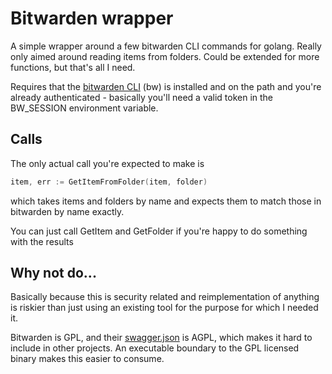 # Bitwarden wrapper

A simple wrapper around a few bitwarden CLI commands for golang. Really only aimed around reading items from folders. Could be extended for more functions, but that's all I need.

Requires that the [bitwarden CLI](https://bitwarden.com/help/article/cli/) (bw) is installed and on the path and you're already authenticated - basically you'll need a valid token in the BW_SESSION environment variable.

## Calls

The only actual call you're expected to make is
```go
item, err := GetItemFromFolder(item, folder)
```
which takes items and folders by name and expects them to match those in bitwarden by name exactly.

You can just call GetItem and GetFolder if you're happy to do something with the results

## Why not do...

Basically because this is security related and reimplementation of anything is riskier than just using an existing tool for the purpose for which I needed it.

Bitwarden is GPL, and their [swagger.json](https://bitwarden.com/help/api/) is AGPL, which makes it hard to include in other projects. An executable boundary to the GPL licensed binary makes this easier to consume.
